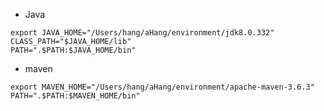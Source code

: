 - Java

```shell
export JAVA_HOME="/Users/hang/aHang/environment/jdk8.0.332"
CLASS_PATH="$JAVA_HOME/lib"
PATH=".$PATH:$JAVA_HOME/bin"
```

- maven

```shell
export MAVEN_HOME="/Users/hang/aHang/environment/apache-maven-3.6.3"
PATH=".$PATH:$MAVEN_HOME/bin"
```